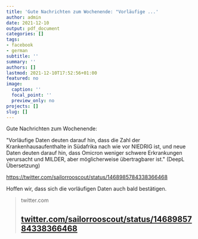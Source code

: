 ```yaml
---
title: 'Gute Nachrichten zum Wochenende: "Vorläufige ...'
author: admin
date: 2021-12-10
output: pdf_document
categories: []
tags:
- facebook
- german
subtitle: ''
summary: ''
authors: []
lastmod: 2021-12-10T17:52:56+01:00
featured: no
image:
  caption: ''
  focal_point: ''
  preview_only: no
projects: []
slug: []
---
```

Gute Nachrichten zum Wochenende: 

"Vorläufige Daten deuten darauf hin, dass die Zahl der Krankenhausaufenthalte in Südafrika nach wie vor NIEDRIG ist, und neue Daten deuten darauf hin, dass Omicron weniger schwere Erkrankungen verursacht und MILDER, aber möglicherweise übertragbarer ist." (DeepL Übersetzung)

https://twitter.com/sailorrooscout/status/1468985784338366468

Hoffen wir, dass sich die vorläufigen Daten auch bald bestätigen.
> twitter.com
> ## [twitter.com/sailorrooscout/status/1468985784338366468](https://twitter.com/sailorrooscout/status/1468985784338366468)
>

